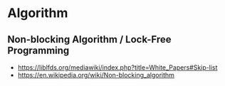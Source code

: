 # Algorithm
## Non-blocking Algorithm / Lock-Free Programming
- https://liblfds.org/mediawiki/index.php?title=White_Papers#Skip-list
- https://en.wikipedia.org/wiki/Non-blocking_algorithm

